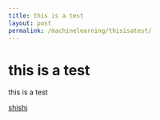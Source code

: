 ```yaml
---
title: this is a test
layout: post
permalink: /machinelearning/thisisatest/
---
```


# this is a test
this is a test

[shishi](http://beastsenior.me/who-is-beastsenior/)